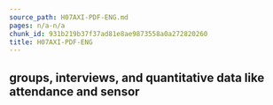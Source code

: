 ```yaml
---
source_path: H07AXI-PDF-ENG.md
pages: n/a-n/a
chunk_id: 931b219b37f37ad81e8ae9873558a0a272820260
title: H07AXI-PDF-ENG
---
```

## groups, interviews, and quantitative data like attendance and sensor
